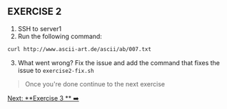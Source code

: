## EXERCISE 2

1. SSH to server1
2. Run the following command: 
```bash
curl http://www.ascii-art.de/ascii/ab/007.txt
```
3. What went wrong? Fix the issue and add the command that fixes the issue to `exercise2-fix.sh`

> Once you're done continue to the next exercise

[Next: **Exercise 3 ** ➡️](exercise-3.md)